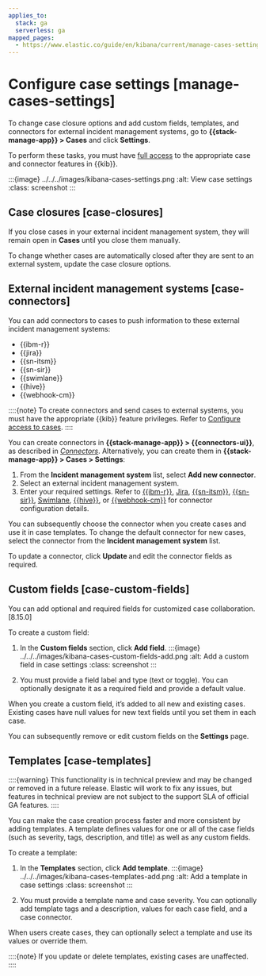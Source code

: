 ```yaml
---
applies_to:
  stack: ga
  serverless: ga
mapped_pages:
  - https://www.elastic.co/guide/en/kibana/current/manage-cases-settings.html
---
```


# Configure case settings [manage-cases-settings]

To change case closure options and add custom fields, templates, and connectors for external incident management systems, go to **{{stack-manage-app}} > Cases** and click **Settings**.

To perform these tasks, you must have [full access](setup-cases.md) to the appropriate case and connector features in {{kib}}.

:::{image} ../../../images/kibana-cases-settings.png
:alt: View case settings
:class: screenshot
:::

## Case closures [case-closures]

If you close cases in your external incident management system, they will remain open in **Cases** until you close them manually.

To change whether cases are automatically closed after they are sent to an external system, update the case closure options.

## External incident management systems [case-connectors]

You can add connectors to cases to push information to these external incident management systems:

* {{ibm-r}}
* {{jira}}
* {{sn-itsm}}
* {{sn-sir}}
* {{swimlane}}
* {{hive}}
* {{webhook-cm}}

::::{note}
To create connectors and send cases to external systems, you must have the appropriate {{kib}} feature privileges. Refer to [Configure access to cases](setup-cases.md).
::::

You can create connectors in **{{stack-manage-app}} > {{connectors-ui}}**, as described in [*Connectors*](../../../deploy-manage/manage-connectors.md). Alternatively, you can create them in **{{stack-manage-app}} > Cases > Settings**:

1. From the **Incident management system** list, select **Add new connector**.
2. Select an external incident management system.
3. Enter your required settings. Refer to [{{ibm-r}}](kibana://reference/connectors-kibana/resilient-action-type.md), [Jira](kibana://reference/connectors-kibana/jira-action-type.md), [{{sn-itsm}}](kibana://reference/connectors-kibana/servicenow-action-type.md), [{{sn-sir}}](kibana://reference/connectors-kibana/servicenow-sir-action-type.md), [Swimlane](kibana://reference/connectors-kibana/swimlane-action-type.md), [{{hive}}](kibana://reference/connectors-kibana/thehive-action-type.md), or [{{webhook-cm}}](kibana://reference/connectors-kibana/cases-webhook-action-type.md) for connector configuration details.

You can subsequently choose the connector when you create cases and use it in case templates. To change the default connector for new cases, select the connector from the **Incident management system** list.

To update a connector, click **Update <connector name>** and edit the connector fields as required.

## Custom fields [case-custom-fields]

You can add optional and required fields for customized case collaboration. [8.15.0]

To create a custom field:

1. In the **Custom fields** section, click **Add field**.
   :::{image} ../../../images/kibana-cases-custom-fields-add.png
   :alt: Add a custom field in case settings
   :class: screenshot
   :::

2. You must provide a field label and type (text or toggle). You can optionally designate it as a required field and provide a default value.

When you create a custom field, it’s added to all new and existing cases. Existing cases have null values for new text fields until you set them in each case.

You can subsequently remove or edit custom fields on the **Settings** page.

## Templates [case-templates]

::::{warning}
This functionality is in technical preview and may be changed or removed in a future release. Elastic will work to fix any issues, but features in technical preview are not subject to the support SLA of official GA features.
::::

You can make the case creation process faster and more consistent by adding templates. A template defines values for one or all of the case fields (such as severity, tags, description, and title) as well as any custom fields.

To create a template:

1. In the **Templates** section, click **Add template**.
   :::{image} ../../../images/kibana-cases-templates-add.png
   :alt: Add a template in case settings
   :class: screenshot
   :::

2. You must provide a template name and case severity. You can optionally add template tags and a description, values for each case field, and a case connector.

When users create cases, they can optionally select a template and use its values or override them.

::::{note}
If you update or delete templates, existing cases are unaffected.
::::
